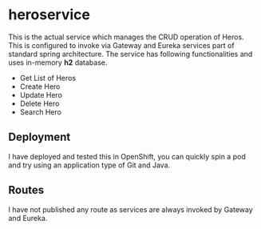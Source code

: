 # heroservice
This is the actual service which manages the CRUD operation of Heros. This is configured to invoke via Gateway and Eureka services part of standard spring architecture.
The service has following functionalities and uses in-memory **h2** database.
* Get List of Heros
* Create Hero
* Update Hero
* Delete Hero
* Search Hero

## Deployment
I have deployed and tested this in OpenShift, you can quickly spin a pod and try using an application type of Git and Java.

## Routes
I have not published any route as services are always invoked by Gateway and Eureka.

